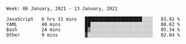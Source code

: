 <!--START_SECTION:waka-->
```text
Week: 06 January, 2021 - 13 January, 2021

JavaScript   6 hrs 31 mins   █████████████████████░░░░   83.91 % 
YAML         40 mins         ██░░░░░░░░░░░░░░░░░░░░░░░   08.62 % 
Bash         24 mins         █▒░░░░░░░░░░░░░░░░░░░░░░░   05.34 % 
Other        9 mins          ▓░░░░░░░░░░░░░░░░░░░░░░░░   02.04 % 
```
<!--END_SECTION:waka-->
